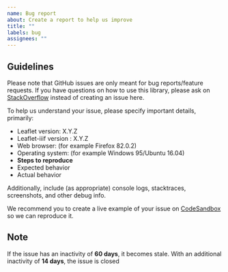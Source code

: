 ```yaml
---
name: Bug report
about: Create a report to help us improve
title: ""
labels: bug
assignees: ""
---
```


## Guidelines

Please note that GitHub issues are only meant for bug reports/feature requests.
If you have questions on how to use this library, please ask on [StackOverflow](https://stackoverflow.com/) instead of creating an issue here.

To help us understand your issue, please specify important details, primarily:

- Leaflet version: X.Y.Z
- Leaflet-iiif version : X.Y.Z
- Web browser: (for example Firefox 82.0.2)
- Operating system: (for example Windows 95/Ubuntu 16.04)
- **Steps to reproduce**
- Expected behavior
- Actual behavior

Additionally, include (as appropriate) console logs, stacktraces, screenshots, and other debug info.

We recommend you to create a live example of your issue on [CodeSandbox](https://codesandbox.io/) so we can reproduce it.

## Note

If the issue has an inactivity of **60 days**, it becomes stale.
With an additional inactivity of **14 days**, the issue is closed
